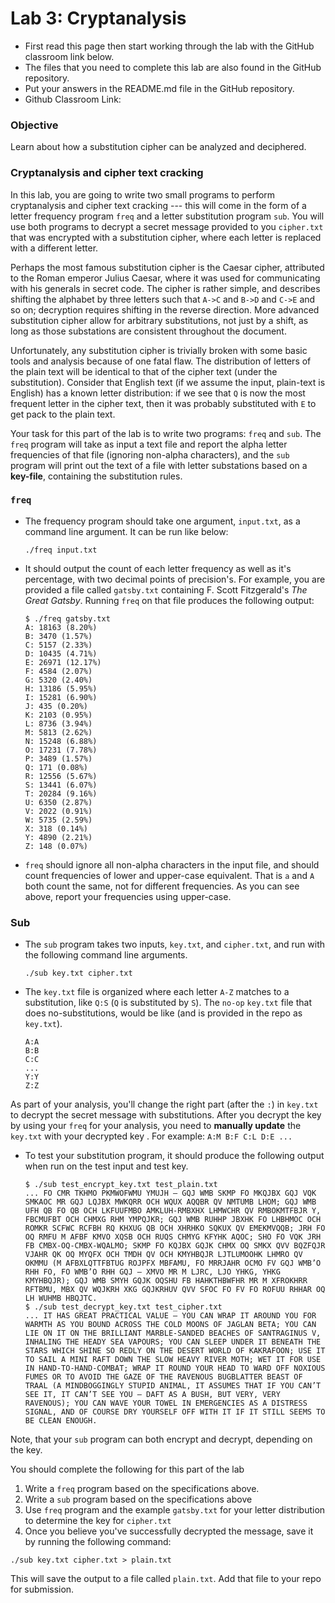 # Lab 3: Cryptanalysis

* First read this page then start working through the lab with the GitHub classroom link below. 
* The files that you need to complete this lab are also found in the GitHub repository.
* Put your answers in the README.md file in the GitHub repository.
* Github Classroom Link: []()

### Objective

Learn about how a substitution cipher can be analyzed and deciphered. 

### Cryptanalysis and cipher text cracking

In this lab, you are going to write two small programs to perform cryptanalysis and cipher text cracking --- this will come in the form of a letter frequency program `freq` and a letter substitution program `sub`. You will use both programs to decrypt a secret message provided to you `cipher.txt` that was encrypted with a substitution cipher, where each letter is replaced with a different letter. 

Perhaps the most famous substitution cipher is the Caesar cipher, attributed to the Roman emperor Julius Caesar, where it was used for communicating with his generals in secret code. The cipher is rather simple, and describes shifting the alphabet by three letters such that `A->C` and `B->D` and `C->E` and so on; decryption requires shifting in the reverse direction. More advanced substitution cipher allow for arbitrary substitutions, not just by a shift, as long as those substations are consistent throughout the document. 

Unfortunately, any substitution cipher is trivially broken with some basic tools and analysis because of one fatal flaw. The distribution of letters of the plain text will be identical to that of the cipher text (under the substitution). Consider that English text (if we assume the input, plain-text is English) has a known letter distribution: if we see that `Q` is now the most frequent letter in the cipher text, then it was probably substituted with `E` to get pack to the plain text. 

Your task for this part of the lab is to write two programs: `freq` and `sub`. The `freq` program will take as input a text file and report the alpha letter frequencies of that file (ignoring non-alpha characters), and the `sub` program will print out the text of a file with letter substations based on a __key-file__, containing the substitution rules.  

### `freq`

 *  The frequency program should take one argument, `input.txt`, as a command line argument. It can be run like below:
    ```
    ./freq input.txt
    ```
 * It should output the count of each letter frequency as well as it's percentage, with two decimal points of precision's. For example, you are provided a file called `gatsby.txt` containing F. Scott Fitzgerald's *The Great Gatsby*. Running `freq` on that file produces the following output:
    ```
    $ ./freq gatsby.txt 
    A: 18163 (8.20%)
    B: 3470 (1.57%)
    C: 5157 (2.33%)
    D: 10435 (4.71%)
    E: 26971 (12.17%)
    F: 4584 (2.07%)
    G: 5320 (2.40%)
    H: 13186 (5.95%)
    I: 15281 (6.90%)
    J: 435 (0.20%)
    K: 2103 (0.95%)
    L: 8736 (3.94%)
    M: 5813 (2.62%)
    N: 15248 (6.88%)
    O: 17231 (7.78%)
    P: 3489 (1.57%)
    Q: 171 (0.08%)
    R: 12556 (5.67%)
    S: 13441 (6.07%)
    T: 20284 (9.16%)
    U: 6350 (2.87%)
    V: 2022 (0.91%)
    W: 5735 (2.59%)
    X: 318 (0.14%)
    Y: 4890 (2.21%)
    Z: 148 (0.07%)
    ```

 * `freq` should ignore all non-alpha characters in the input file, and should count frequencies of lower and upper-case equivalent. That is `a` and `A` both count the same, not for different frequencies. As you can see above, report your frequencies using upper-case. 

### Sub

 * The `sub` program takes two inputs, `key.txt`, and `cipher.txt`, and run with the following command line arguments.
    ```
    ./sub key.txt cipher.txt
    ```

 * The `key.txt` file is organized where each letter `A-Z` matches to a substitution, like `Q:S` (`Q` is substituted by `S`). The `no-op` `key.txt` file  that does no-substitutions, would be like (and is provided in the repo as `key.txt`). 
    ```
    A:A
    B:B
    C:C
    ...
    Y:Y
    Z:Z
    ```
 As part of your analysis, you'll change the right part (after the `:`) in `key.txt` to decrypt the secret message with substitutions. After you decrypt the key by using your `freq` for your analysis, you need to __manually update__ the `key.txt` with your decrypted key . For example:
    ```
    A:M
    B:F
    C:L
    D:E
    ...
    ```
 
 * To test your substitution program, it should produce the following output when run on the test input and test key. 
    ```
    $ ./sub test_encrypt_key.txt test_plain.txt
    ... FO CMR TKHMO PKMWOFWMU YMUJH – GQJ WMB SKMP FO MKQJBX GQJ VQK SMKAOC MR GQJ LQJBX MWKQRR OCH WQUX AQQBR QV NMTUMB LHOM; GQJ WMB UFH QB FO QB OCH LKFUUFMBO AMKLUH-RMBXHX LHMWCHR QV RMBOKMTFBJR Y, FBCMUFBT OCH CHMXG RHM YMPQJKR; GQJ WMB RUHHP JBXHK FO LHBHMOC OCH ROMKR SCFWC RCFBH RQ KHXUG QB OCH XHRHKO SQKUX QV EMEKMVQQB; JRH FO OQ RMFU M AFBF KMVO XQSB OCH RUQS CHMYG KFYHK AQOC; SHO FO VQK JRH FB CMBX-OQ-CMBX-WQALMO; SKMP FO KQJBX GQJK CHMX OQ SMKX QVV BQZFQJR VJAHR QK OQ MYQFX OCH TMDH QV OCH KMYHBQJR LJTLUMOOHK LHMRO QV OKMMU (M AFBXLQTTFBTUG ROJPFX MBFAMU, FO MRRJAHR OCMO FV GQJ WMB’O RHH FO, FO WMB’O RHH GQJ – XMVO MR M LJRC, LJO YHKG, YHKG KMYHBQJR); GQJ WMB SMYH GQJK OQSHU FB HAHKTHBWFHR MR M XFROKHRR RFTBMU, MBX QV WQJKRH XKG GQJKRHUV QVV SFOC FO FV FO ROFUU RHHAR OQ LH WUHMB HBQJTC. 
    $ ./sub test_decrypt_key.txt test_cipher.txt
    ... IT HAS GREAT PRACTICAL VALUE – YOU CAN WRAP IT AROUND YOU FOR WARMTH AS YOU BOUND ACROSS THE COLD MOONS OF JAGLAN BETA; YOU CAN LIE ON IT ON THE BRILLIANT MARBLE-SANDED BEACHES OF SANTRAGINUS V, INHALING THE HEADY SEA VAPOURS; YOU CAN SLEEP UNDER IT BENEATH THE STARS WHICH SHINE SO REDLY ON THE DESERT WORLD OF KAKRAFOON; USE IT TO SAIL A MINI RAFT DOWN THE SLOW HEAVY RIVER MOTH; WET IT FOR USE IN HAND-TO-HAND-COMBAT; WRAP IT ROUND YOUR HEAD TO WARD OFF NOXIOUS FUMES OR TO AVOID THE GAZE OF THE RAVENOUS BUGBLATTER BEAST OF TRAAL (A MINDBOGGINGLY STUPID ANIMAL, IT ASSUMES THAT IF YOU CAN’T SEE IT, IT CAN’T SEE YOU – DAFT AS A BUSH, BUT VERY, VERY RAVENOUS); YOU CAN WAVE YOUR TOWEL IN EMERGENCIES AS A DISTRESS SIGNAL, AND OF COURSE DRY YOURSELF OFF WITH IT IF IT STILL SEEMS TO BE CLEAN ENOUGH.
    ```
 
 
 Note, that your `sub` program can both encrypt and decrypt, depending on the key.
 
 
<div class="requirement">

You should complete the following for this part of the lab
1. Write a `freq` program based on the specifications above. 
2. Write a `sub` program based on the specifications above
3. Use `freq` program and the example `gatsby.txt` for your letter distribution to determine the key for `cipher.txt`
4. Once you believe you've successfully decrypted the message, save it by running the following command:
  ```
  ./sub key.txt cipher.txt > plain.txt
  ```
This will save the output to a file called `plain.txt`. Add that file to your repo for submission. 

</div>
